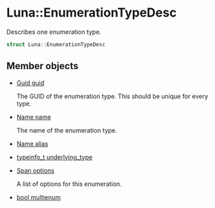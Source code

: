# Luna::EnumerationTypeDesc
Describes one enumeration type. 

```c++
struct Luna::EnumerationTypeDesc
```

## Member objects
* [Guid guid](struct_luna_1_1_enumeration_type_desc_1a0c8f65c9d3118ff62b1d40950e5154f8.md)

    The GUID of the enumeration type. This should be unique for every type. 

* [Name name](struct_luna_1_1_enumeration_type_desc_1a7082db574ba2d2d69ccafb060398b7d8.md)

    The name of the enumeration type. 

* [Name alias](struct_luna_1_1_enumeration_type_desc_1aab3519e6b2915ade2b650f777b994121.md)
* [typeinfo_t underlying_type](struct_luna_1_1_enumeration_type_desc_1af89fc3440a240432937a3b0c7d264963.md)
* [Span<const EnumerationOptionDesc> options](struct_luna_1_1_enumeration_type_desc_1a7072b26b211d14db63c0490964878d81.md)

    A list of options for this enumeration. 

* [bool multienum](struct_luna_1_1_enumeration_type_desc_1a0d0e41840163c5554391d4f5802372d0.md)
